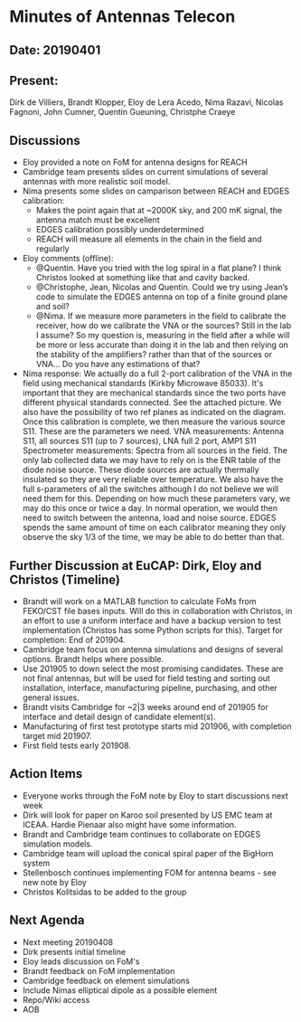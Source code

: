 # Minutes of Antennas Telecon
## Date: 20190401
## Present: 
Dirk de Villiers, Brandt Klopper, Eloy de Lera Acedo, Nima Razavi, Nicolas Fagnoni, John Cumner, Quentin Gueuning, Christphe Craeye

## Discussions
- Eloy provided a note on FoM for antenna designs for REACH
- Cambridge team presents slides on current simulations of several antennas with more realistic soil model.
- Nima presents some slides on camparison between REACH and EDGES calibration:
    - Makes the point again that at ~2000K sky, and 200 mK signal, the antenna match must be excellent
    - EDGES calibration possibly underdetermined
    - REACH will measure all elements in the chain in the field and regularly
- Eloy comments (offline):
    - @Quentin. Have you tried with the log spiral in a flat plane? I think Christos looked at something like that and cavity backed.
    - @Christophe, Jean, Nicolas and Quentin. Could we try using Jean’s code to simulate the EDGES antenna on top of a finite ground plane and soil?
    - @Nima. If we measure more parameters in the field to calibrate the receiver, how do we calibrate the VNA or the sources? Still in the lab I assume? So my question is, measuring in the field after a while will be more or less accurate than doing it in the lab and then relying on the stability of the amplifiers? rather than that of the sources or VNA... Do you have any estimations of that?
- Nima response:
    We actually do a full 2-port calibration of the VNA in the field using mechanical standards (Kirkby Microwave 85033).  It's important that they are mechanical standards since the two ports have different physical standards connected.  See the attached picture. We also have the possibility of two ref planes as indicated on the diagram.  Once this calibration is complete, we then measure the various source S11.  These are the parameters we need.
    VNA measurements:  Antenna S11, all sources S11 (up to 7 sources), LNA full 2 port, AMP1 S11 Spectrometer measurements: Spectra from all sources in the field.
    The only lab collected data we may have to rely on is the ENR table of the diode noise source. These diode sources are actually thermally insulated so they are very reliable over temperature.  We also have the full s-parameters of all the switches although I do not believe we will need them for this.
    Depending on how much these parameters vary, we may do this once or twice a day.  In normal operation, we would then need to switch between the antenna, load and noise source. EDGES spends the same amount of time on each calibrator meaning they only observe the sky 1/3 of the time, we may be able to do better than that.

## Further Discussion at EuCAP: Dirk, Eloy and Christos (Timeline)
- Brandt will work on a MATLAB function to calculate FoMs from FEKO/CST file bases inputs.  Will do this in collaboration with Christos, in an effort to use a uniform interface and have a backup version to test implementation (Christos has some Python scripts for this). Target for completion: End of 201904.
- Cambridge team focus on antenna simulations and designs of several options.  Brandt helps where possible.
- Use 201905 to down select the most promising candidates.  These are not final antennas, but will be used for field testing and sorting out installation, interface, manufacturing pipeline, purchasing, and other general issues.
- Brandt visits Cambridge for ~2|3 weeks around end of 201905 for interface and detail design of candidate element(s).
- Manufacturing of first test prototype starts mid 201906, with completion target mid 201907.
- First field tests early 201908.

## Action Items
- Everyone works through the FoM note by Eloy to start discussions next week
- Dirk will look for paper on Karoo soil presented by US EMC team at ICEAA.  Hardie Pienaar also might have some information.
- Brandt and Cambridge team continues to collaborate on EDGES simulation models.
- Cambridge team will upload the conical spiral paper of the BigHorn system
- Stellenbosch continues implementing FOM for antenna beams - see new note by Eloy  
- Christos Kolitsidas to be added to the group

## Next Agenda
- Next meeting 20190408
- Dirk presents initial timeline
- Eloy leads discussion on FoM's
- Brandt feedback on FoM implementation
- Cambridge feedback on element simulations
- Include Nimas elliptical dipole as a possible element
- Repo/Wiki access
- AOB
